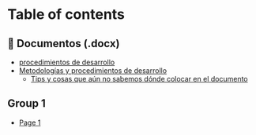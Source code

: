 # Table of contents

## 📄 Documentos (.docx)

* [procedimientos de desarrollo](README.md)
* [Metodologías y procedimientos de desarrollo](documentos-.docx/metodologias-y-procedimientos-de-desarrollo/README.md)
  * [Tips y cosas que aún no sabemos dónde colocar en el documento](documentos-.docx/metodologias-y-procedimientos-de-desarrollo/tips-y-cosas-que-aun-no-sabemos-donde-colocar-en-el-documento.md)

## Group 1

* [Page 1](group-1/page-1.md)
